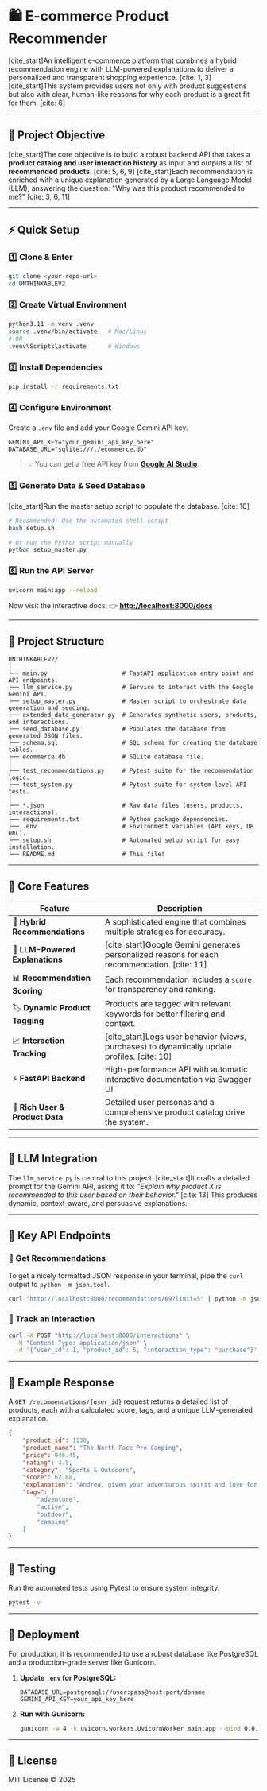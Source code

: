 # 🛍️ E-commerce Product Recommender

[cite_start]An intelligent e-commerce platform that combines a hybrid recommendation engine with LLM-powered explanations to deliver a personalized and transparent shopping experience. [cite: 1, 3] [cite_start]This system provides users not only with product suggestions but also with clear, human-like reasons for why each product is a great fit for them. [cite: 6]

---

## 🎯 Project Objective

[cite_start]The core objective is to build a robust backend API that takes a **product catalog and user interaction history** as input and outputs a list of **recommended products**. [cite: 5, 6, 9] [cite_start]Each recommendation is enriched with a unique explanation generated by a Large Language Model (LLM), answering the question: "Why was this product recommended to me?" [cite: 3, 6, 11]

---

## ⚡ Quick Setup

### 1️⃣ Clone & Enter

```bash
git clone <your-repo-url>
cd UNTHINKABLEV2
````

### 2️⃣ Create Virtual Environment

```bash
python3.11 -m venv .venv
source .venv/bin/activate   # Mac/Linux
# OR
.venv\Scripts\activate      # Windows
```

### 3️⃣ Install Dependencies

```bash
pip install -r requirements.txt
```

### 4️⃣ Configure Environment

Create a `.env` file and add your Google Gemini API key.

```env
GEMINI_API_KEY="your_gemini_api_key_here"
DATABASE_URL="sqlite:///./ecommerce.db"
```

> 💡 You can get a free API key from **[Google AI Studio](https://aistudio.google.com/app/apikey)**.

### 5️⃣ Generate Data & Seed Database

[cite\_start]Run the master setup script to populate the database. [cite: 10]

```bash
# Recommended: Use the automated shell script
bash setup.sh

# Or run the Python script manually
python setup_master.py
```

### 6️⃣ Run the API Server

```bash
uvicorn main:app --reload
```

Now visit the interactive docs: 👉 **[http://localhost:8000/docs](https://www.google.com/search?q=http://localhost:8000/docs)**

-----

## 📁 Project Structure

```
UNTHINKABLEV2/
│
├── main.py                     # FastAPI application entry point and API endpoints.
├── llm_service.py              # Service to interact with the Google Gemini API.
├── setup_master.py             # Master script to orchestrate data generation and seeding.
├── extended_data_generator.py  # Generates synthetic users, products, and interactions.
├── seed_database.py            # Populates the database from generated JSON files.
├── schema.sql                  # SQL schema for creating the database tables.
├── ecommerce.db                # SQLite database file.
│
├── test_recommendations.py     # Pytest suite for the recommendation logic.
├── test_system.py              # Pytest suite for system-level API tests.
│
├── *.json                      # Raw data files (users, products, interactions).
├── requirements.txt            # Python package dependencies.
├── .env                        # Environment variables (API keys, DB URL).
├── setup.sh                    # Automated setup script for easy installation.
└── README.md                   # This file!
```

-----

## 🧩 Core Features

| Feature                       | Description                                                                  |
| ----------------------------- | ---------------------------------------------------------------------------- |
| 🧠 **Hybrid Recommendations** | A sophisticated engine that combines multiple strategies for accuracy.       |
| 💬 **LLM-Powered Explanations** | [cite\_start]Google Gemini generates personalized reasons for each recommendation. [cite: 11] |
| 📊 **Recommendation Scoring** | Each recommendation includes a `score` for transparency and ranking.         |
| 🏷️ **Dynamic Product Tagging** | Products are tagged with relevant keywords for better filtering and context. |
| 📈 **Interaction Tracking** | [cite\_start]Logs user behavior (views, purchases) to dynamically update profiles. [cite: 10]    |
| ⚡ **FastAPI Backend** | High-performance API with automatic interactive documentation via Swagger UI.  |
| 🧍 **Rich User & Product Data** | Detailed user personas and a comprehensive product catalog drive the system. |

-----

## 🤖 LLM Integration

The `llm_service.py` is central to this project. [cite\_start]It crafts a detailed prompt for the Gemini API, asking it to: *"Explain why product X is recommended to this user based on their behavior."* [cite: 13] This produces dynamic, context-aware, and persuasive explanations.

-----

## 🔑 Key API Endpoints

### 📍 Get Recommendations

To get a nicely formatted JSON response in your terminal, pipe the `curl` output to `python -m json.tool`.

```bash
curl "http://localhost:8000/recommendations/69?limit=5" | python -m json.tool
```

### 🛒 Track an Interaction

```bash
curl -X POST "http://localhost:8000/interactions" \
  -H "Content-Type: application/json" \
  -d '{"user_id": 1, "product_id": 5, "interaction_type": "purchase"}'
```

-----

## 📝 Example Response

A `GET /recommendations/{user_id}` request returns a detailed list of products, each with a calculated score, tags, and a unique LLM-generated explanation.

```json
{
    "product_id": 1130,
    "product_name": "The North Face Pro Camping",
    "price": 946.45,
    "rating": 4.5,
    "category": "Sports & Outdoors",
    "score": 62.88,
    "explanation": "Andrea, given your adventurous spirit and love for the outdoors, The North Face Pro Camping gear is calling your name. Like your Garmin watch, it’s built for action, offering top-tier performance for any camping trip you can dream up. And with a 4.5-star rating, you know you're investing in quality at $946.45.",
    "tags": [
        "adventure",
        "active",
        "outdoor",
        "camping"
    ]
}
```

-----

## 🧪 Testing

Run the automated tests using Pytest to ensure system integrity.

```bash
pytest -v
```

-----

## 🚀 Deployment

For production, it is recommended to use a robust database like PostgreSQL and a production-grade server like Gunicorn.

1.  **Update `.env` for PostgreSQL:**
    ```env
    DATABASE_URL=postgresql://user:pass@host:port/dbname
    GEMINI_API_KEY=your_api_key_here
    ```
2.  **Run with Gunicorn:**
    ```bash
    gunicorn -w 4 -k uvicorn.workers.UvicornWorker main:app --bind 0.0.0.0:8000
    ```

-----

## 🧾 License

MIT License © 2025

```
```